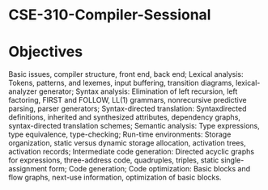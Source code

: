 # CSE-310-Compiler-Sessional
# Objectives
Basic issues, compiler structure, front end, back end; Lexical analysis:
Tokens, patterns, and lexemes, input buffering, transition diagrams,
lexical-analyzer generator; Syntax analysis: Elimination of left recursion,
left factoring, FIRST and FOLLOW, LL(1) grammars, nonrecursive
predictive parsing, parser generators; Syntax-directed translation: Syntaxdirected
definitions, inherited and synthesized attributes, dependency
graphs, syntax-directed translation schemes; Semantic analysis: Type
expressions, type equivalence, type-checking; Run-time environments:
Storage organization, static versus dynamic storage allocation, activation
trees, activation records; Intermediate code generation: Directed acyclic
graphs for expressions, three-address code, quadruples, triples, static
single-assignment form; Code generation; Code optimization: Basic blocks
and flow graphs, next-use information, optimization of basic blocks.
